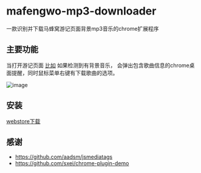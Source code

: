 # mafengwo-mp3-downloader

一款识别并下载马蜂窝游记页面背景mp3音乐的chrome扩展程序

## 主要功能

当打开游记页面 [比如](http://www.mafengwo.cn/i/8134474.html) 如果检测到有背景音乐，
会弹出包含歌曲信息的chrome桌面提醒，同时鼠标菜单右键有下载歌曲的选项。

 ![image](https://files.cnblogs.com/files/mafeifan/mafengwo_screenshot.gif?raw=true)

## 安装

[webstore下载](https://chrome.google.com/webstore/detail/mafengwo-mp3-downloader/olngcgpfadeplnlikpbklbgbkahhgccp?hl=en-US&gl=CA)

## 感谢
* https://github.com/aadsm/jsmediatags 
* https://github.com/sxei/chrome-plugin-demo